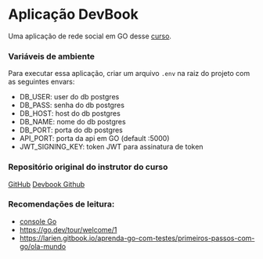 # Aplicação DevBook

Uma aplicação de rede social em GO desse [curso](https://www.udemy.com/course/aprenda-golang-do-zero-desenvolva-uma-aplicacao-completa/).

### Variáveis de ambiente

Para executar essa aplicação, criar um arquivo `.env` na raiz do projeto com as seguintes envars:

* DB_USER: user do db postgres
* DB_PASS: senha do db postgres
* DB_HOST: host do db postgres
* DB_NAME: nome do db postgres
* DB_PORT: porta do db postgres
* API_PORT: porta da api em GO (default :5000)
* JWT_SIGNING_KEY: token JWT para assinatura de token

### Repositório original do instrutor do curso

[GitHub](https://github.com/OtavioGallego/curso-golang)
[Devbook Github](https://github.com/OtavioGallego/devbook)

### Recomendações de leitura:

* [console Go](https://go.dev/play/)
* https://go.dev/tour/welcome/1
* https://larien.gitbook.io/aprenda-go-com-testes/primeiros-passos-com-go/ola-mundo
